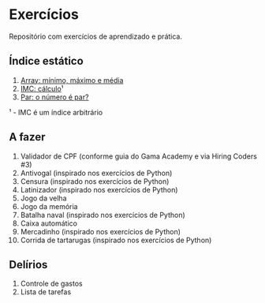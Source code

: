 # Exercícios 

Repositório com exercícios de aprendizado e prática. 

## Índice estático 

1. [Array: mínimo, máximo e média](js/array.js)
2. [IMC: cálculo](js/IMC.js)¹
3. [Par: o número é par?](js/par.js)

¹ - IMC é um índice arbitrário 

## A fazer 

1. Validador de CPF (conforme guia do Gama Academy e via Hiring Coders #3)
2. Antivogal (inspirado nos exercícios de Python)
3. Censura (inspirado nos exercícios de Python)
4. Latinizador (inspirado nos exercícios de Python)
5. Jogo da velha
6. Jogo da memória
7. Batalha naval (inspirado nos exercícios de Python)
8. Caixa automático
9.  Mercadinho (inspirado nos exercícios de Python)
10. Corrida de tartarugas (inspirado nos exercícios de Python)

## Delírios
1. Controle de gastos 
2. Lista de tarefas